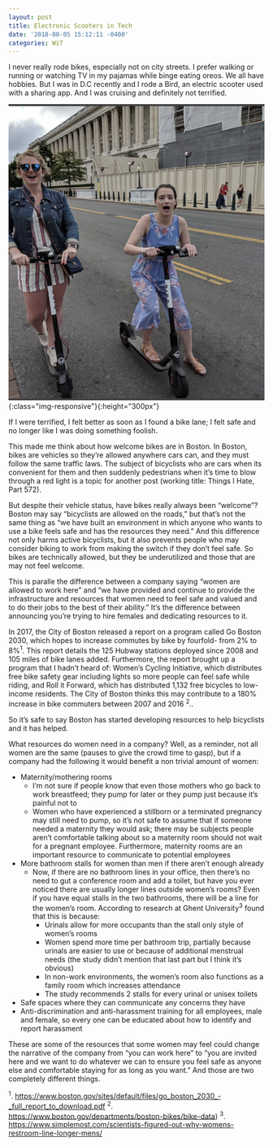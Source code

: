 ```yaml
---
layout: post
title: Electronic Scooters in Tech
date: '2018-08-05 15:12:11 -0400'
categories: WiT
---
```


I never really rode bikes, especially not on city streets. I prefer walking or running or watching TV in my pajamas while binge eating oreos. We all have hobbies.
But I was in D.C recently and I rode a Bird, an electric scooter used with a sharing app. And I was cruising and definitely not terrified. 

![not_terrified](../images/not_terrified.jpg){:class="img-responsive"}{:height="300px"}

If I were terrified, I felt better as soon as I found a bike lane; I felt safe and no longer like I was doing something foolish. 

This made me think about how welcome bikes are in Boston. In Boston, bikes are vehicles so they’re allowed anywhere cars can, and they must follow the same traffic laws. The subject of bicyclists who are cars when its convenient for them and then suddenly pedestrians when it’s time to blow through a red light is a topic for another post (working title: Things I Hate, Part 572). 

But despite their vehicle status, have bikes really always been “welcome”? Boston may say “bicyclists are allowed on the roads,” but that’s not the same thing as “we have built an environment in which anyone who wants to use a bike feels safe and has the resources they need.” And this difference not only harms active bicyclists, but it also prevents people who may consider biking to work from making the switch if they don’t feel safe. So bikes are technically allowed, but they be underutilized and those that are may not feel welcome.

This is paralle the difference between a company saying “women are allowed to work here” and “we have provided and continue to provide the infrastructure and resources that women need to feel safe and valued and to do their jobs to the best of their ability.” It’s the difference between announcing you’re trying to hire females and dedicating resources to it.

In 2017, the City of Boston released a report on a program called Go Boston 2030, which hopes to increase commutes by bike by fourfold- from 2% to 8%<sup>1</sup>. This report details the 125 Hubway stations deployed since 2008 and 105 miles of bike lanes added. Furthermore, the report brought up a program that I hadn’t heard of: Women’s Cycling Initiative, which distributes free bike safety gear including lights so more people can feel safe while riding, and Roll it Forward, which has distributed 1,132 free bicycles to low-income residents. The City of Boston thinks this may contribute to a 180% increase in bike commuters between 2007 and 2016 <sup>2</sup>..

So it’s safe to say Boston has started developing resources to help bicyclists and it has helped.

What resources do women need in a company? Well, as a reminder, not all women are the same (pauses to give the crowd time to gasp), but if a company had the following it would benefit a non trivial amount of women:
* Maternity/mothering rooms
    * I’m not sure if people know that even those mothers who go back to work breastfeed; they pump for later or they pump just because it’s painful not to
    * Women who have experienced a stillborn or a terminated pregnancy may still need to pump, so it’s not safe to assume that if someone needed a maternity they would ask; there may be subjects people aren’t comfortable talking about so a maternity room should not wait for a pregnant employee. Furthermore, maternity rooms are an important resource to communicate to potential employees
* More bathroom stalls for women than men if there aren’t enough already
    * Now, if there are no bathroom lines in your office, then there’s no need to gut a conference room and add a toilet, but have you ever noticed there are usually longer lines outside women’s rooms? Even if you have equal stalls in the two bathrooms, there will be a line for the women’s room. According to research at Ghent University<sup>3</sup> found that this is because: 
      * Urinals allow for more occupants than the stall only style of women’s rooms
      * Women spend more time per bathroom trip, partially because urinals are easier to use or because of additional menstrual needs (the study didn’t mention that last part but I think it’s obvious)
      * In non-work environments, the women’s room also functions as a family room which increases attendance
      * The study recommends 2 stalls for every urinal or unisex toilets
* Safe spaces where they can communicate any concerns they have
* Anti-discrimination and anti-harassment training for all employees, male and female, so every one can be educated about how to identify and report harassment  

These are some of the resources that some women may feel could change the narrative of the company from “you can work here” to “you are invited here and we want to do whatever we can to ensure you feel safe as anyone else and comfortable staying for as long as you want.” And those are two completely different things.

<sup>1</sup>. https://www.boston.gov/sites/default/files/go_boston_2030_-_full_report_to_download.pdf
<sup>2</sup>. https://www.boston.gov/departments/boston-bikes/bike-data)
<sup>3</sup>. https://www.simplemost.com/scientists-figured-out-why-womens-restroom-line-longer-mens/
